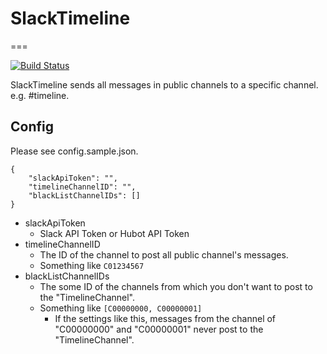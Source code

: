 # SlackTimeline
===

[![Build Status](https://travis-ci.org/ara-ta3/slacktimeline.svg?branch=master)](https://travis-ci.org/ara-ta3/slacktimeline)

SlackTimeline sends all messages in public channels to a specific channel. e.g. #timeline.  

## Config  

Please see config.sample.json.  

```
{
    "slackApiToken": "",
    "timelineChannelID": "",
    "blackListChannelIDs": []
}
```

* slackApiToken
  * Slack API Token or Hubot API Token
* timelineChannelID
  * The ID of the channel to post all public channel's messages. 
  * Something like `C01234567`
* blackListChannelIDs
  * The some ID of the channels from which you don't want to post to the "TimelineChannel".
  * Something like `[C00000000, C00000001]`
    * If the settings like this, messages from the channel of "C00000000" and "C00000001" never post to the "TimelineChannel".
